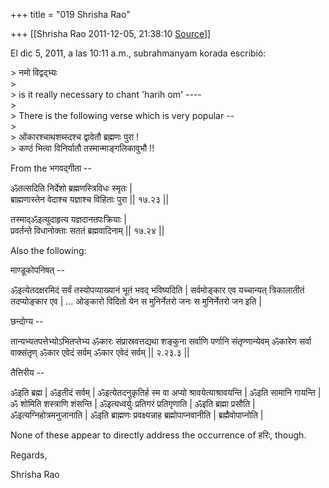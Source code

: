 +++
title = "019 Shrisha Rao"

+++
[[Shrisha Rao	2011-12-05, 21:38:10 [Source](https://groups.google.com/g/bvparishat/c/4Sf6qYT0uh4)]]



El dic 5, 2011, a las 10:11 a.m., subrahmanyam korada escribió:

\> नमो विद्वद्भ्यः  
\>  
\> is it really necessary to chant 'harih om' ----  
\>  
\> There is the following verse which is very popular --  
\>  
\> ओंकारश्चाथशब्स्दश्च द्वावेतौ ब्रह्मणः पुरा !  
\> कण्ठं भित्वा विनिर्यातौ तस्मान्माङ्गलिकावुभौ !!

From the भगवद्गीता --

ॐतत्सदिति निर्देशो ब्रह्मणस्त्रिविधः स्मृतः \|  
ब्राह्मणास्तेन वेदाश्च यज्ञाश्च विहिताः पुरा \|\| १७.२३ \|\|

तस्माद्ॐइत्युदाहृत्य यज्ञदानतपःक्रियाः \|  
प्रवर्तन्ते विधानोक्ताः सततं ब्रह्मवादिनाम् \|\| १७.२४ \|\|

Also the following:

माण्डूकोपनिषत् --

ॐइत्येतदक्षरमिदं सर्वं तस्योपव्याख्यानं भूतं भवद् भविष्यदिति \| सर्वमोङ्कार एव यच्चान्यत् त्रिकालातीतं तदप्योङ्कार एव \| ... ओङ्कारो विदितो येन स मुनिर्नेतरो जनः स मुनिर्नेतरो जन इति \|

छन्दोग्य --

तान्यभ्यतपत्तेभ्योऽभितप्तेभ्य ॐकारः संप्रास्रवत्तद्यथा शङ्कुना सर्वाणि पर्णानि संतृण्णान्येवम् ॐकारेण सर्वा वाक्संतृण् ॐकार एवेदं सर्वम् ॐकार एवेदं सर्वम् \|\| २.२३.३ \|\|

तैत्तिरीय --

ॐइति ब्रह्म \| ॐइतीदं सर्वम् \| ॐइत्येतदनुकृतिर्ह स्म वा अप्यो श्रावयेत्याश्रावयन्ति \| ॐइति सामानि गायन्ति \| ॐ शोमिति शस्त्राणि शंसन्ति \| ॐइत्यध्वर्युः प्रतिगरं प्रतिगृणाति \| ॐइति ब्रह्मा प्रसौति \| ॐइत्यग्निहोत्रमनुजानाति \| ॐइति ब्राह्मणः प्रवक्ष्यन्नाह ब्रह्मोपाप्नवानीति \| ब्रह्मैवोपाप्नोति \|

None of these appear to directly address the occurrence of हरिः, though.

Regards,

Shrisha Rao

